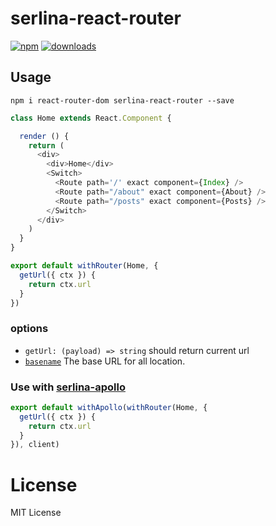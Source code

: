 # serlina-react-router

[![npm](https://badgen.net/npm/v/serlina-react-router)](https://npm.im/serlina-react-router)
[![downloads](https://badgen.net/npm/dm/serlina-react-router)](https://npm.im/serlina-react-router)

## Usage

```
npm i react-router-dom serlina-react-router --save
```

```js
class Home extends React.Component {

  render () {
    return (
      <div>
        <div>Home</div>
        <Switch>
          <Route path='/' exact component={Index} />
          <Route path="/about" exact component={About} />
          <Route path="/posts" exact component={Posts} />
        </Switch>
      </div>
    )
  }
}

export default withRouter(Home, {
  getUrl({ ctx }) {
    return ctx.url
  }
})
```

### options

- `getUrl: (payload) => string` should return current url
- [`basename`](https://reacttraining.com/react-router/web/api/BrowserRouter/basename-string) The base URL for all location. 

### Use with [serlina-apollo](/packages/serlina-apollo/README.md)

```js
export default withApollo(withRouter(Home, {
  getUrl({ ctx }) {
    return ctx.url
  }
}), client)
```

# License 

MIT License